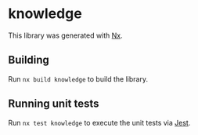 # knowledge

This library was generated with [Nx](https://nx.dev).

## Building

Run `nx build knowledge` to build the library.

## Running unit tests

Run `nx test knowledge` to execute the unit tests via [Jest](https://jestjs.io).
